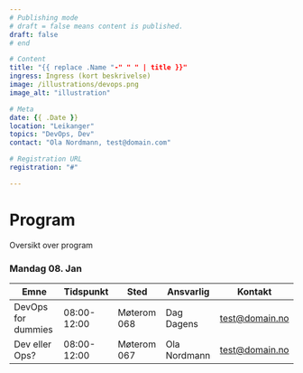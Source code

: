 ```yaml
---
# Publishing mode
# draft = false means content is published. 
draft: false
# end

# Content
title: "{{ replace .Name "-" " " | title }}"
ingress: Ingress (kort beskrivelse)
image: /illustrations/devops.png
image_alt: "illustration"

# Meta
date: {{ .Date }}
location: "Leikanger"
topics: "DevOps, Dev"
contact: "Ola Nordmann, test@domain.com"

# Registration URL
registration: "#"

---
```


# Program
Oversikt over program

### Mandag 08. Jan

| Emne   | Tidspunkt   | Sted        | Ansvarlig    | Kontakt        |
|-------------|--------|-------------|--------------|----------------|
| DevOps for dummies | 08:00-12:00 | Møterom 068 | Dag Dagens   | test@domain.no |
| Dev eller Ops? | 08:00-12:00    | Møterom 067 | Ola Nordmann | test@domain.no |
